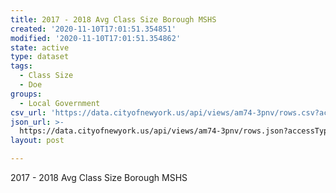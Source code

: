 ```yaml
---
title: 2017 - 2018 Avg Class Size Borough MSHS
created: '2020-11-10T17:01:51.354851'
modified: '2020-11-10T17:01:51.354862'
state: active
type: dataset
tags:
  - Class Size
  - Doe
groups:
  - Local Government
csv_url: 'https://data.cityofnewyork.us/api/views/am74-3pnv/rows.csv?accessType=DOWNLOAD'
json_url: >-
  https://data.cityofnewyork.us/api/views/am74-3pnv/rows.json?accessType=DOWNLOAD
layout: post

---
```

2017 - 2018 Avg Class Size Borough MSHS
